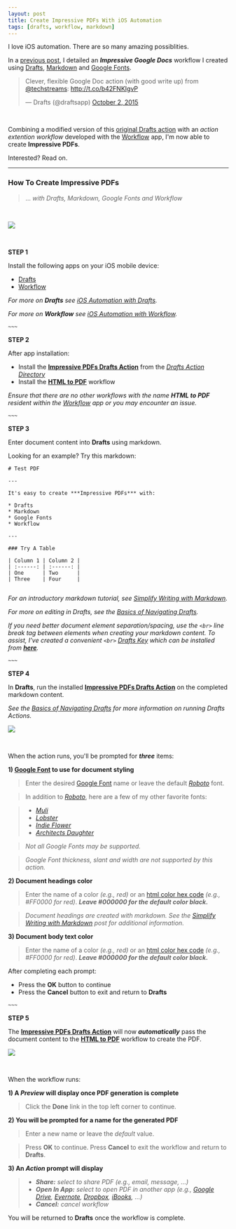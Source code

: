 ```yaml
---
layout: post
title: Create Impressive PDFs With iOS Automation
tags: [drafts, workflow, markdown]
---
```


I love iOS automation.  There are so many amazing possiblities.  

In a [previous post](http://techstreams.github.io/2015/10/01/create-impressive-google-docs-on-the-go/), I detailed an ***Impressive Google Docs*** workflow I created using [Drafts](http://agiletortoise.com/drafts/), [Markdown](https://daringfireball.net/projects/markdown/) and [Google Fonts](https://www.google.com/fonts#AboutPlace:about).

<blockquote class="twitter-tweet" lang="en"><p lang="en" dir="ltr">Clever, flexible Google Doc action (with good write up) from <a href="https://twitter.com/techstreams">@techstreams</a>: <a href="http://t.co/b42FNKIgvP">http://t.co/b42FNKIgvP</a></p>&mdash; Drafts (@draftsapp) <a href="https://twitter.com/draftsapp/status/649912882247827456">October 2, 2015</a></blockquote>
<script async src="//platform.twitter.com/widgets.js" charset="utf-8"></script>

<br>

Combining a modified version of this [original Drafts action](http://drafts4-actions.agiletortoise.com/a/19v) with an *action extention workflow* developed with the [Workflow](https://workflow.is/) app, I'm now able to create **Impressive PDFs**.  

Interested?  Read on. 

---

### How To Create Impressive PDFs 

> ... *with Drafts, Markdown, Google Fonts and Workflow*

<br>

![]({{site.baseurl}}/images/2015-11-13-impressive-pdf.png)

<br>


**STEP 1**

Install the following apps on your iOS mobile device:

* [Drafts](https://itunes.apple.com/us/app/drafts-4-quickly-capture-notes/id905337691?mt=8)
* [Workflow](https://itunes.apple.com/us/app/workflow-powerful-automation/id915249334?mt=8)

<i class="fa fa-hand-o-right"></i> *For more on __Drafts__ see [iOS Automation with Drafts](http://techstreams.github.io/2015/09/03/ios-automation-with-drafts/).*

<i class="fa fa-hand-o-right"></i> *For more on __Workflow__ see [iOS Automation with Workflow](http://techstreams.github.io/2015/04/06/ios-automation-with-workflow/).*

`~~~`

**STEP 2**

After app installation:

* Install the **[Impressive PDFs Drafts Action](https://drafts4-actions.agiletortoise.com/a/1a2)** from the *[Drafts Action Directory](https://drafts4-actions.agiletortoise.com)*
* Install the **[HTML to PDF](https://workflow.is/workflows/35d87231e09f4a6f9d11bdca0a2510b7)** workflow

<i class="fa fa-exclamation-triangle"></i> *Ensure that there are no other workflows with the name __HTML to PDF__ resident within the [Workflow](https://workflow.is/)  app or you may encounter an issue.*



`~~~`

**STEP 3**

Enter document content into **Drafts** using markdown. 

Looking for an example?  Try this markdown:

```
# Test PDF

---

It's easy to create ***Impressive PDFs*** with:

* Drafts
* Markdown
* Google Fonts
* Workflow

---

### Try A Table

| Column 1 | Column 2 |
| :------: | :------: |
| One      | Two      |
| Three    | Four     |


```

<i class="fa fa-hand-o-right"></i> *For an introductory markdown tutorial, see [Simplify Writing with Markdown](http://techstreams.github.io/2015/09/21/simplify-writing-with-markdown/).*

<i class="fa fa-hand-o-right"></i> *For more on editing in Drafts, see the [Basics of Navigating Drafts](https://agiletortoise.zendesk.com/hc/en-us/articles/203530077-Basics-Navigating-Drafts).*

<i class="fa fa-hand-o-right"></i> *If you need better document element separation/spacing, use the `<br>` line break tag between elements when creating your markdown content. To assist, I’ve created a convenient `<br>` [Drafts Key](https://agiletortoise.zendesk.com/hc/en-us/articles/202865034-Using-the-Enhanced-Keyboard) which can be installed from __[here](http://drafts4-actions.agiletortoise.com/k/19h)__.*




`~~~`

**STEP 4**

In **Drafts**, run the installed **[Impressive PDFs Drafts Action]()** on the completed markdown content.

<i class="fa fa-hand-o-right"></i> *See the [Basics of Navigating Drafts](https://agiletortoise.zendesk.com/hc/en-us/articles/203530077-Basics-Navigating-Drafts) for more information on running Drafts Actions.*

![]({{site.baseurl}}/images/2015-11-13-drafts-action.png)

<br>

When the action runs, you'll be prompted for ***three*** items:

**1) [Google Font](https://www.google.com/fonts) to use for document styling**

> Enter the desired [Google Font](https://www.google.com/fonts) name or leave the default _[Roboto](https://www.google.com/fonts/specimen/Roboto)_ font.

> In addition to *[Roboto](https://www.google.com/fonts/specimen/Roboto)*, here are a few of my other favorite fonts:

> * *[Muli](https://www.google.com/fonts/specimen/Muli)*
> * *[Lobster](https://www.google.com/fonts/specimen/Lobster)*
> * *[Indie Flower](https://www.google.com/fonts/specimen/Indie+Flower)*
> * *[Architects Daughter](https://www.google.com/fonts/specimen/Architects+Daughter)*

> <i class="fa fa-exclamation-triangle"></i> *Not all Google Fonts may be supported.*

> <i class="fa fa-exclamation-triangle"></i> *Google Font thickness, slant and width are not supported by this action.*

**2) Document headings color**

> Enter the name of a color *(e.g., red)* or an [html color hex code](http://www.w3schools.com/html/html_colors.asp) *(e.g., #FF0000 for red)*.   ***Leave #000000 for the default color black.*** 

> <i class="fa fa-hand-o-right"></i> *Document headings are created with markdown.  See the [Simplify Writing with Markdown](http://techstreams.github.io/2015/09/21/simplify-writing-with-markdown/) post for additional information.*


**3) Document body text color**

> Enter the name of a color *(e.g., red)* or an [html color hex code](http://www.w3schools.com/html/html_colors.asp) *(e.g., #FF0000 for red)*.   ***Leave #000000 for the default color black.*** 


After completing each prompt:

* Press the **OK** button to continue  
* Press the **Cancel** button to exit and return to **Drafts**


`~~~`

**STEP 5**

The **[Impressive PDFs Drafts Action](https://drafts4-actions.agiletortoise.com/a/1a2)** will now ***automatically*** pass the document content to the **[HTML to PDF](https://workflow.is/workflows/35d87231e09f4a6f9d11bdca0a2510b7)** workflow to create the PDF.

![]({{site.baseurl}}/images/2015-11-13-workflow.png)

<br>

When the workflow runs:

**1) A _Preview_ will display once PDF generation is complete**

> Click the **Done** link in the top left corner to continue.

**2) You will be prompted for a name for the generated PDF**

> Enter a new name or leave the *default* value.

> Press **OK** to continue.  Press **Cancel** to exit the workflow and return to **Drafts**.

**3) An _Action_ prompt will display**

> * *__Share:__ select to share PDF (e.g., email, message, ...)*
> * *__Open In App:__ select to open PDF in another app (e.g., [Google Drive](https://itunes.apple.com/us/app/google-drive-free-online-storage/id507874739?mt=8), [Evernote](https://itunes.apple.com/us/app/evernote/id281796108?mt=8), [Dropbox](https://itunes.apple.com/us/app/dropbox/id327630330?mt=8), [iBooks](http://www.apple.com/ibooks/), ...)*
> * *__Cancel:__ cancel workflow*

You will be returned to **Drafts** once the workflow is complete.









